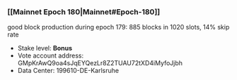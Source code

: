 ### [[Mainnet Epoch 180|Mainnet#Epoch-180]]
good block production during epoch 179: 885 blocks in 1020 slots, 14% skip rate
* Stake level: **Bonus**
* Vote account address: GMpKrAwQ9oa4sJqEYQezLr8Z2TUAU72tXD4iMyfoJjbh
* Data Center: 199610-DE-Karlsruhe